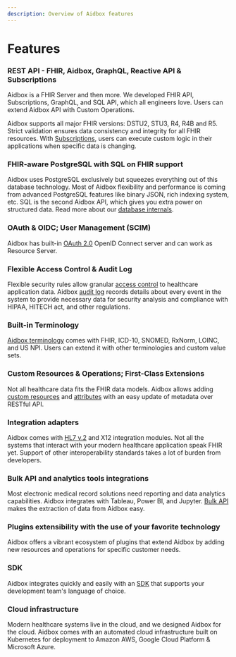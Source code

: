 ```yaml
---
description: Overview of Aidbox features
---
```


# Features

### REST API - FHIR, Aidbox, GraphQL, Reactive API & Subscriptions

Aidbox is a FHIR Server and then more. We developed FHIR API, Subscriptions, GraphQL, and SQL API, which all engineers love. Users can extend Aidbox API with Custom Operations.

Aidbox supports all major FHIR versions: DSTU2, STU3, R4, R4B and R5. Strict validation ensures data consistency and integrity for all FHIR resources. With [Subscriptions](https://docs.aidbox.app/api-1/reactive-api-and-subscriptions), users can execute custom logic in their applications when specific data is changing.

### FHIR-aware PostgreSQL with SQL on FHIR support

Aidbox uses PostgreSQL exclusively but squeezes everything out of this database technology. Most of Aidbox flexibility and performance is coming from advanced PostgreSQL features like binary JSON, rich indexing system, etc. SQL is the second Aidbox API, which gives you extra power on structured data. Read more about our [database internals](https://docs.aidbox.app/storage-1/database).

### OAuth & OIDC; User Management (SCIM)

Aidbox has built-in [OAuth 2.0](../modules/security-and-access-control/) OpenID Connect server and can work as Resource Server.

### Flexible Access Control & Audit Log

Flexible security rules allow granular [access control](../modules/security-and-access-control/security/) to healthcare application data. Aidbox [audit log](../modules/security-and-access-control/audit/audit-logging.md) records details about every event in the system to provide necessary data for security analysis and compliance with HIPAA, HITECH act, and other regulations.

### Built-in Terminology

[Aidbox terminology](../modules/terminology/) comes with FHIR, ICD-10, SNOMED, RxNorm, LOINC, and US NPI. Users can extend it with other terminologies and custom value sets.

### Custom Resources & Operations; First-Class Extensions

Not all healthcare data fits the FHIR data models. Aidbox allows adding [custom resources](https://docs.aidbox.app/modules-1/custom-resources) and [attributes](https://docs.aidbox.app/modules-1/first-class-extensions) with an easy update of metadata over RESTful API.

### Integration adapters

Aidbox comes with [HL7 v.2](https://docs.aidbox.app/modules-1/hl7-v2-integration) and X12 integration modules. Not all the systems that interact with your modern healthcare application speak FHIR yet. Support of other interoperability standards takes a lot of burden from developers.

### Bulk API and analytics tools integrations

Most electronic medical record solutions need reporting and data analytics capabilities. Aidbox integrates with Tableau, Power BI, and Jupyter. [Bulk API](https://docs.aidbox.app/api-1/bulk-api-1) makes the extraction of data from Aidbox easy.

### Plugins extensibility with the use of your favorite technology

Aidbox offers a vibrant ecosystem of plugins that extend Aidbox by adding new resources and operations for specific customer needs.

### SDK

Aidbox integrates quickly and easily with an [SDK](https://docs.aidbox.app/aidbox-sdk) that supports your development team's language of choice.

### Cloud infrastructure

Modern healthcare systems live in the cloud, and we designed Aidbox for the cloud. Aidbox comes with an automated cloud infrastructure built on Kubernetes for deployment to Amazon AWS, Google Cloud Platform & Microsoft Azure.
